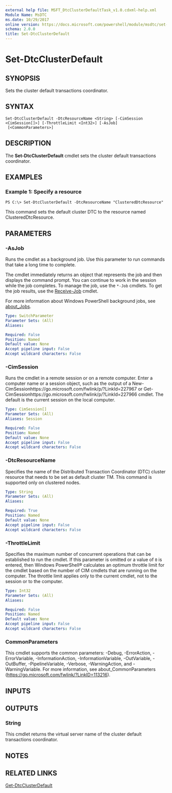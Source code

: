 ```yaml
---
external help file: MSFT_DtcClusterDefaultTask_v1.0.cdxml-help.xml
Module Name: MsDTC
ms.date: 10/29/2017
online version: https://docs.microsoft.com/powershell/module/msdtc/set-dtcclusterdefault?view=windowsserver2012r2-ps&wt.mc_id=ps-gethelp
schema: 2.0.0
title: Set-DtcClusterDefault
---
```


# Set-DtcClusterDefault

## SYNOPSIS
Sets the cluster default transactions coordinator.

## SYNTAX

```
Set-DtcClusterDefault -DtcResourceName <String> [-CimSession <CimSession[]>] [-ThrottleLimit <Int32>] [-AsJob]
 [<CommonParameters>]
```

## DESCRIPTION
The **Set-DtcClusterDefault** cmdlet sets the cluster default transactions coordinator.

## EXAMPLES

### Example 1: Specify a resource
```
PS C:\> Set-DtcClusterDefault -DtcResourceName "ClusteredDtcResource"
```

This command sets the default cluster DTC to the resource named ClusteredDtcResource.

## PARAMETERS

### -AsJob
Runs the cmdlet as a background job. Use this parameter to run commands that take a long time to complete. 

The cmdlet immediately returns an object that represents the job and then displays the command prompt. 
You can continue to work in the session while the job completes. 
To manage the job, use the `*-Job` cmdlets. 
To get the job results, use the [Receive-Job](https://go.microsoft.com/fwlink/?LinkID=113372) cmdlet. 

For more information about Windows PowerShell background jobs, see [about_Jobs](https://go.microsoft.com/fwlink/?LinkID=113251).

```yaml
Type: SwitchParameter
Parameter Sets: (All)
Aliases: 

Required: False
Position: Named
Default value: None
Accept pipeline input: False
Accept wildcard characters: False
```

### -CimSession
Runs the cmdlet in a remote session or on a remote computer.
Enter a computer name or a session object, such as the output of a New-CimSessionhttps://go.microsoft.com/fwlink/p/?LinkId=227967 or Get-CimSessionhttps://go.microsoft.com/fwlink/p/?LinkId=227966 cmdlet.
The default is the current session on the local computer.

```yaml
Type: CimSession[]
Parameter Sets: (All)
Aliases: Session

Required: False
Position: Named
Default value: None
Accept pipeline input: False
Accept wildcard characters: False
```

### -DtcResourceName
Specifies the name of the Distributed Transaction Coordinator (DTC) cluster resource that needs to be set as default cluster TM.
This command is supported only on clustered nodes.

```yaml
Type: String
Parameter Sets: (All)
Aliases: 

Required: True
Position: Named
Default value: None
Accept pipeline input: False
Accept wildcard characters: False
```

### -ThrottleLimit
Specifies the maximum number of concurrent operations that can be established to run the cmdlet.
If this parameter is omitted or a value of `0` is entered, then Windows PowerShell® calculates an optimum throttle limit for the cmdlet based on the number of CIM cmdlets that are running on the computer.
The throttle limit applies only to the current cmdlet, not to the session or to the computer.

```yaml
Type: Int32
Parameter Sets: (All)
Aliases: 

Required: False
Position: Named
Default value: None
Accept pipeline input: False
Accept wildcard characters: False
```

### CommonParameters
This cmdlet supports the common parameters: -Debug, -ErrorAction, -ErrorVariable, -InformationAction, -InformationVariable, -OutVariable, -OutBuffer, -PipelineVariable, -Verbose, -WarningAction, and -WarningVariable. For more information, see about_CommonParameters (https://go.microsoft.com/fwlink/?LinkID=113216).

## INPUTS

## OUTPUTS

### String
This cmdlet returns the virtual server name of the cluster default transactions coordinator.

## NOTES

## RELATED LINKS

[Get-DtcClusterDefault](./Get-DtcClusterDefault.md)


